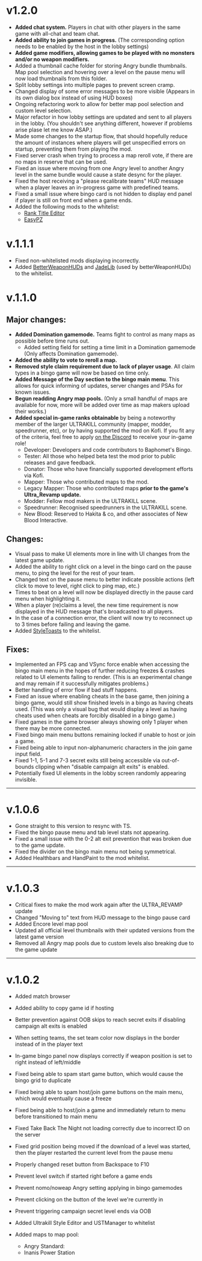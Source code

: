 ﻿# v1.2.0

- **Added chat system.** Players in chat with other players in the same game with all-chat and team chat.
- **Added ability to join games in progress.** (The corresponding option needs to be enabled by the host in the lobby settings)
- **Added game modifiers, allowing games to be played with no monsters and/or no weapon modifiers.**
- Added a thumbnail cache folder for storing Angry bundle thumbnails. Map pool selection and hovering over a level on the pause menu will now load thumbnails from this folder.
- Split lobby settings into multiple pages to prevent screen cramp.
- Changed display of some error messages to be more visible (Appears in its own dialog box instead of using HUD boxes)
- Ongoing refactoring work to allow for better map pool selection and custom level selection.
- Major refactor in how lobby settings are updated and sent to all players in the lobby. (You shouldn't see anything different, however if problems arise plase let me know ASAP.)
- Made some changes to the startup flow, that should hopefully reduce the amount of instances where players will get unspecified errors on startup, preventing them from playing the mod.
- Fixed server crash when trying to process a map reroll vote, if there are no maps in reserve that can be used.
- Fixed an issue where moving from one Angry level to another Angry level in the same bundle would cause a state desync for the player.
- Fixed the host receiving a "please recalibrate teams" HUD message when a player leaves an in-progress game with predefined teams.
- Fixed a small issue where bingo card is not hidden to display end panel if player is still on front end when a game ends.
- Added the following mods to the whitelist:
  - [Rank Title Editor](https://thunderstore.io/c/ultrakill/p/notrlguyyah/UK_NewTitles_Rank_Title_Editor/)
  - [EasyPZ](https://thunderstore.io/c/ultrakill/p/Hydraxous/EasyPZ/)
# v.1.1.1
 
- Fixed non-whitelisted mods displaying incorrectly.
- Added [BetterWeaponHUDs](https://thunderstore.io/c/ultrakill/p/Jade_Harley/Better_Weapon_HUDs/) and [JadeLib](https://thunderstore.io/c/ultrakill/p/Jade_Harley/JadeLib/) (used by betterWeaponHUDs) to the whitelist.

# v.1.1.0

## Major changes:
  - **Added Domination gamemode.** Teams fight to control as many maps as possible before time runs out.
    - Added setting field for setting a time limit in a Domination gamemode (Only affects Domination gamemode).
  - **Added the ability to vote to reroll a map.**
  - **Removed style claim requirement due to lack of player usage**. All claim types in a bingo game will now be based on time only.
  - **Added Message of the Day section to the bingo main menu**. This allows for quick informing of updates, server changes and PSAs for known issues.
  - **Begun readding Angry map pools.** (Only a small handful of maps are available for now, more will be added over time as map makers upload their works.)
  - **Added special in-game ranks obtainable** by being a noteworthy member of the larger ULTRAKILL community (mapper, modder, speedrunner, etc), or by having supported the mod on Kofi. If you fit any of the criteria, feel free to apply [on the Discord](https://discord.gg/VyzFJwEWtJ) to receive your in-game role!
    - Developer: Developers and code contributors to Baphomet's Bingo.
    - Tester: All those who helped beta test the mod prior to public releases and gave feedback.
    - Donator: Those who have financially supported development efforts via Kofi.
    - Mapper: Those who contributed maps to the mod.
    - Legacy Mapper: Those who contributed maps **prior to the game's Ultra_Revamp update.**
    - Modder: Fellow mod makers in the ULTRAKILL scene.
    - Speedrunner: Recognised speedrunners in the ULTRAKILL scene.
    - New Blood: Reserved to Hakita & co, and other associates of New Blood Interactive.

## Changes:
- Visual pass to make UI elements more in line with UI changes from the latest game update.
- Added the ability to right click on a level in the bingo card on the pause menu, to ping the level for the rest of your team.
- Changed text on the pause menu to better indicate possible actions (left click to move to level, right click to ping map, etc.)
- Times to beat on a level will now be displayed directly in the pause card menu when highlighting it.
- When a player (re)claims a level, the new time requirement is now displayed in the HUD message that's broadcasted to all players.
- In the case of a connection error, the client will now try to reconnect up to 3 times before failing and leaving the game.
- Added [StyleToasts](https://thunderstore.io/c/ultrakill/p/The0x539/StyleToasts/) to the whitelist.


## Fixes:
- Implemented an FPS cap and VSync force enable when accessing the bingo main menu in the hopes of further reducing freezes & crashes related to UI elements failing to render. (This is an experimental change and may remain if it successfully mitigates problems.)
- Better handling of error flow if bad stuff happens.
- Fixed an issue where enabling cheats in the base game, then joining a bingo game, would still show finished levels in a bingo as having cheats used. (This was only a visual bug that would display a level as having cheats used when cheats are forcibly disabled in a bingo game.)
- Fixed games in the game browser always showing only 1 player when there may be more connected.
- Fixed bingo main menu buttons remaining locked if unable to host or join a game.
- Fixed being able to input non-alphanumeric characters in the join game input field.
- Fixed 1-1, 5-1 and 7-3 secret exits still being accessible via out-of-bounds clipping when "disable campaign alt exits" is enabled.
- Potentially fixed UI elements in the lobby screen randomly appearing invisible.

--- 

# v.1.0.6
- Gone straight to this version to resync with TS.
- Fixed the bingo pause menu and tab level stats not appearing.
- Fixed a small issue with the 0-2 alt exit prevention that was broken due to the game update.
- Fixed the divider on the bingo main menu not being symmetrical.
- Added Healthbars and HandPaint to the mod whitelist.

--- 

# v.1.0.3
- Critical fixes to make the mod work again after the ULTRA_REVAMP update
- Changed "Moving to" text from HUD message to the bingo pause card
- Added Encore level map pool
- Updated all official level thumbnails with their updated versions from the latest game version
- Removed all Angry map pools due to custom levels also breaking due to the game update

--- 

# v.1.0.2

- Added match browser
- Added ability to copy game id if hosting
- Better prevention against OOB skips to reach secret exits if disabling campaign alt exits is enabled
- When setting teams, the set team color now displays in the border instead of in the player text
- In-game bingo panel now displays correctly if weapon position is set to right instead of left/middle
- Fixed being able to spam start game button, which would cause the bingo grid to duplicate
- Fixed being able to spam host/join game buttons on the main menu, which would eventually cause a freeze
- Fixed being able to host/join a game and immediately return to menu before transitioned to main menu
- Fixed Take Back The Night not loading correctly due to incorrect ID on the server
- Fixed grid position being moved if the download of a level was started, then the player restarted the current level from the pause menu
- Properly changed reset button from Backspace to F10
- Prevent level switch if started right before a game ends
- Prevent nomo/noweap Angry setting applying in bingo gamemodes
- Prevent clicking on the button of the level we're currently in
- Prevent triggering campaign secret level ends via OOB
- Added Ultrakill Style Editor and USTManager to whitelist

- Added maps to map pool:
    - Angry Standard:
    - Inanis Power Station